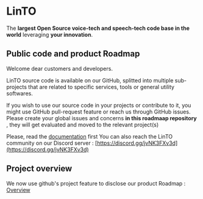 # LinTO

The **largest Open Source voice-tech and speech-tech code base in the world** leveraging **your innovation**.

## Public code and product Roadmap

Welcome dear customers and developers.

LinTO source code is available on our GitHub, splitted into multiple sub-projects that are related to specific services, tools or general utility softwares.

If you wish to use our source code in your projects or contribute to it, you might use GitHub pull-request feature or reach us through GitHub issues. Please create your global issues and concerns **in this roadmaap repository** , they will get evaluated and moved to the relevant project(s)

Please, read the [documentation](https://doc.linto.ai) first
You can also reach the LinTO community on our Discord server : [https://discord.gg/jvNK3FXv3d](https://discord.gg/jvNK3FXv3d)

## Project overview

We now use github's project feature to disclose our product Roadmap : [Overview](https://github.com/orgs/linto-ai/projects/6/) 
